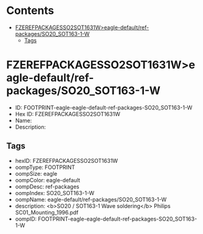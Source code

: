 



Contents
========

* [FZEREFPACKAGESSO2SOT1631W>eagle-default/ref-packages/SO20_SOT163-1-W](#fzerefpackagesso2sot1631weagle-defaultref-packagesso20_sot163-1-w)
	* [Tags](#tags)

# FZEREFPACKAGESSO2SOT1631W>eagle-default/ref-packages/SO20_SOT163-1-W

- ID: FOOTPRINT-eagle-eagle-default-ref-packages-SO20_SOT163-1-W
- Hex ID: FZEREFPACKAGESSO2SOT1631W
- Name: 
- Description: 

## Tags

- hexID: FZEREFPACKAGESSO2SOT1631W
- oompType: FOOTPRINT
- oompSize: eagle
- oompColor: eagle-default
- oompDesc: ref-packages
- oompIndex: SO20_SOT163-1-W
- oompName: eagle-default/ref-packages/SO20_SOT163-1-W
- description: &lt;b&gt;SO20 / SOT163-1 Wave soldering&lt;/b&gt; Philips SC01_Mounting_1996.pdf
- oompID: FOOTPRINT-eagle-eagle-default-ref-packages-SO20_SOT163-1-W
